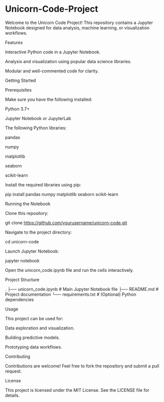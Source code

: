 # Unicorn-Code-Project

Welcome to the Unicorn Code Project! This repository contains a Jupyter Notebook designed for data analysis, machine learning, or visualization workflows.

Features

Interactive Python code in a Jupyter Notebook.

Analysis and visualization using popular data science libraries.

Modular and well-commented code for clarity.

Getting Started

Prerequisites

Make sure you have the following installed:

Python 3.7+

Jupyter Notebook or JupyterLab

The following Python libraries:

pandas

numpy

matplotlib

seaborn

scikit-learn

Install the required libraries using pip:

pip install pandas numpy matplotlib seaborn scikit-learn

Running the Notebook

Clone this repository:

git clone https://github.com/yourusername/unicorn-code.git

Navigate to the project directory:

cd unicorn-code

Launch Jupyter Notebook:

jupyter notebook

Open the unicorn_code.ipynb file and run the cells interactively.

Project Structure

.
├── unicorn_code.ipynb  # Main Jupyter Notebook file
├── README.md           # Project documentation
└── requirements.txt    # (Optional) Python dependencies

Usage

This project can be used for:

Data exploration and visualization.

Building predictive models.

Prototyping data workflows.

Contributing

Contributions are welcome! Feel free to fork the repository and submit a pull request.

License

This project is licensed under the MIT License. See the LICENSE file for details.
